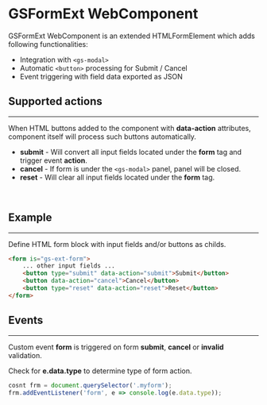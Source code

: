 # GSFormExt WebComponent

GSFormExt WebComponent is an extended HTMLFormElement which adds following functionalities:

* Integration with ```<gs-modal>```
* Automatic ```<button>``` processing for Submit / Cancel
* Event triggering with field data exported as JSON

## Supported actions
---

When HTML buttons added to the component with **data-action** attributes, component itself will process such buttons automatically.

* **submit** - Will convert all input fields located under the **form** tag and trigger event **action**. 
* **cancel** - If form is under the ```<gs-modal>``` panel, panel will be closed.
* **reset**  - Will clear all input fields located under the **form** tag.

<br>

## Example
---

Define HTML form block with input fields and/or buttons as childs.

```html
<form is="gs-ext-form">
    ... other input fields ...
    <button type="submit" data-action="submit">Submit</button>        
    <button data-action="cancel">Cancel</button>
    <button type="reset" data-action="reset">Reset</button>
</form>
```
 
## Events
---

Custom event **form** is triggered on form **submit**, **cancel** or **invalid** validation.

Check for **e.data.type** to determine type of form action.

```JavaScript
cosnt frm = document.querySelector('.myform');
frm.addEventListener('form', e => console.log(e.data.type));
```
